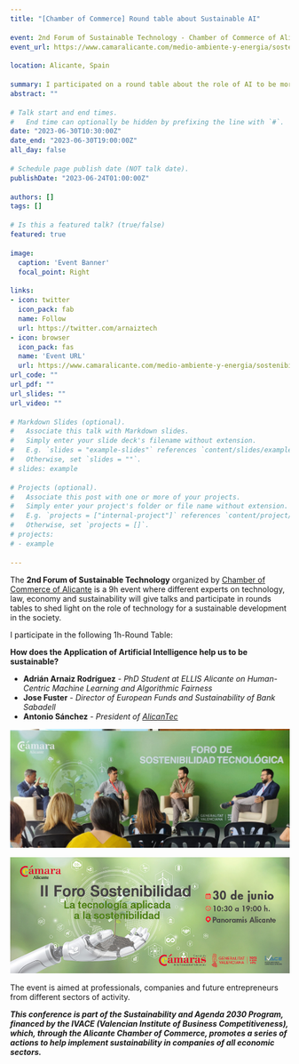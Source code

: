 ```yaml
---
title: "[Chamber of Commerce] Round table about Sustainable AI"

event: 2nd Forum of Sustainable Technology - Chamber of Commerce of Alicante
event_url: https://www.camaralicante.com/medio-ambiente-y-energia/sostenibilidad/jornadas/ii-foro-sostenibilidad/

location: Alicante, Spain 

summary: I participated on a round table about the role of AI to be more sustainable. I participated with Jose Fuster (Director of European Funds and Sustainability of Bank Sabadell) and Antonio Sánchez (President of AlicanTec)
abstract: ""

# Talk start and end times.
#   End time can optionally be hidden by prefixing the line with `#`.
date: "2023-06-30T10:30:00Z"
date_end: "2023-06-30T19:00:00Z"
all_day: false

# Schedule page publish date (NOT talk date).
publishDate: "2023-06-24T01:00:00Z"

authors: []
tags: []

# Is this a featured talk? (true/false)
featured: true

image:
  caption: 'Event Banner'
  focal_point: Right

links:
- icon: twitter
  icon_pack: fab
  name: Follow
  url: https://twitter.com/arnaiztech
- icon: browser
  icon_pack: fas
  name: 'Event URL'
  url: https://www.camaralicante.com/medio-ambiente-y-energia/sostenibilidad/jornadas/ii-foro-sostenibilidad/
url_code: ""
url_pdf: ""
url_slides: ""
url_video: ""

# Markdown Slides (optional).
#   Associate this talk with Markdown slides.
#   Simply enter your slide deck's filename without extension.
#   E.g. `slides = "example-slides"` references `content/slides/example-slides.md`.
#   Otherwise, set `slides = ""`.
# slides: example

# Projects (optional).
#   Associate this post with one or more of your projects.
#   Simply enter your project's folder or file name without extension.
#   E.g. `projects = ["internal-project"]` references `content/project/deep-learning/index.md`.
#   Otherwise, set `projects = []`.
# projects:
# - example

---
```


The **2nd Forum of Sustainable Technology** organized by [Chamber of Commerce of Alicante](https://www.camaralicante.com/) is a 9h event where different experts on technology, law, economy and sustainability will give talks and participate in rounds tables to shed light on the role of technology for a sustainable development in the society.

I participate in the following 1h-Round Table: 

**How does the Application of Artificial Intelligence help us to be sustainable?**
* **Adrián Arnaiz Rodríguez** - *PhD Student at ELLIS Alicante on Human-Centric Machine Learning and Algorithmic Fairness*
* **Jose Fuster** - *Director of European Funds and Sustainability of Bank Sabadell*
* **Antonio Sánchez** - *President of [AlicanTec](https://alicantec.com/)*

![Round table picture](featured.jpg "Round table picture")

![Event Banner](banner.jpg "Event Banner")

The event is aimed at professionals, companies and future entrepreneurs from different sectors of activity.

***This conference is part of the Sustainability and Agenda 2030 Program, financed by the IVACE (Valencian Institute of Business Competitiveness), which, through the Alicante Chamber of Commerce, promotes a series of actions to help implement sustainability in companies of all economic sectors.***
